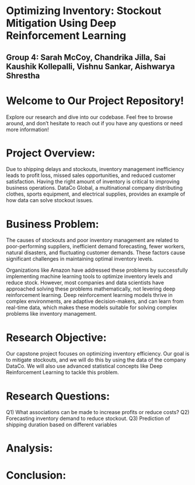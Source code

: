 # Optimizing Inventory: Stockout Mitigation Using Deep Reinforcement Learning
## Group 4: Sarah McCoy, Chandrika Jilla, Sai Kaushik Kollepalli, Vishnu Sankar, Aishwarya Shrestha

# Welcome to Our Project Repository!
Explore our research and dive into our codebase. Feel free to browse around, and don’t hesitate to reach out if you have any questions or need more information!

# Project Overview: 
Due to shipping delays and stockouts, inventory management inefficiency leads to profit loss, missed sales opportunities, and reduced customer satisfaction. Having the right amount of inventory is critical to improving business operations. DataCo Global, a multinational company distributing clothes, sports equipment, and electrical supplies, provides an example of how data can solve stockout issues.

# Business Problem:
The causes of stockouts and poor inventory management are related to poor-performing suppliers, inefficient demand forecasting, fewer workers, natural disasters, and fluctuating customer demands. These factors cause significant challenges in maintaining optimal inventory levels. 

Organizations like Amazon have addressed these problems by successfully implementing machine learning tools to optimize inventory levels and reduce stock. However, most companies and data scientists have approached solving these problems mathematically, not levering deep reinforcement learning. Deep reinforcement learning models thrive in complex environments, are adaptive decision-makers, and can learn from real-time data, which makes these models suitable for solving complex problems like inventory management. 

# Research Objective:

Our capstone project focuses on optimizing inventory efficiency. Our goal is to mitigate stockouts, and we will do this by using the data of the company DataCo. We will also use advanced statistical concepts like Deep Reinforcement Learning to tackle this problem.

# Research Questions:
Q1) What associations can be made to increase profits or reduce costs?
Q2) Forecasting inventory demand to reduce stockout. 
Q3) Prediction of shipping duration based on different variables 

# Analysis:

# Conclusion: 

